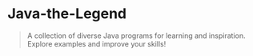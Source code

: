 # Java-the-Legend
> A collection of diverse Java programs for learning and inspiration. Explore examples and improve your skills!
